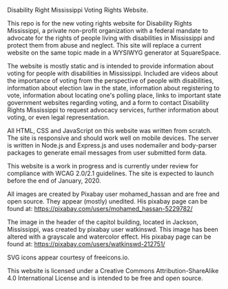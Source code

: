 Disability Right Mississippi Voting Rights Website.


This repo is for the new voting rights website for Disability Rights Mississippi, a private non-profit organization with a federal mandate to advocate for the rights of people living with disabilities in Mississippi and protect them from abuse and neglect. This site will replace a current website on the same topic made in a WYSIWYG generator at SquareSpace.

The website is mostly static and is intended to provide information about voting for people with disabilities in Mississippi. Included are videos about the importance of voting from the perspective of people with disabilities, information about election law in the state, information about registering to vote, information about locating one's polling place, links to important state government websites regarding voting, and a form to contact Disability Rights Mississippi to request advocacy services, further information about voting, or even legal representation.

All HTML, CSS and JavaScript on this website was written from scratch. The site is responsive and should work well on mobile devices. The server is written in Node.js and Express.js and uses nodemailer and body-parser packages to generate email messages from user submitted form data.

This website is a work in progress and is currently under review for compliance with WCAG 2.0/2.1 guidelines. The site is expected to launch before the end of January, 2020.

All images are created by Pixabay user mohamed_hassan and are free and open source. They appear (mostly) unedited. His pixabay page can be found at: https://pixabay.com/users/mohamed_hassan-5229782/

The image in the header of the capitol building, located in Jackson, Mississippi, was created by pixabay user watkinswd. This image has been altered with a grayscale and watercolor effect. His pixabay page can be found at: https://pixabay.com/users/watkinswd-212751/

SVG icons appear courtesy of freeicons.io.

This website is licensed under a Creative Commons Attribution-ShareAlike 4.0 International License and is intended to be free and open source.
